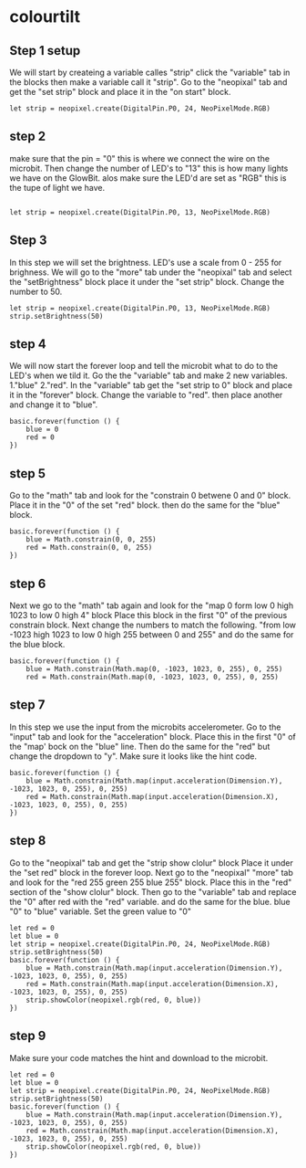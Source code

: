 # colourtilt

## Step 1 setup
We will start by createing a variable calles "strip" click the "variable" tab
in the blocks then make a variable call it "strip". 
Go to the "neopixal" tab and get the  "set strip" block and place it in the "on start" block.
 
```blocks
let strip = neopixel.create(DigitalPin.P0, 24, NeoPixelMode.RGB)

```

## step 2
make sure that the pin = "0" this is where we connect the wire on the microbit.
Then change the number of LED's to "13" this is how many lights we have on the GlowBit.
alos make sure the LED'd are set as "RGB" this is the tupe of light we have.

```blocks

let strip = neopixel.create(DigitalPin.P0, 13, NeoPixelMode.RGB)

```

## Step 3
In this step we will set the brightness. LED's use a scale from 0 - 255 for brighness.
We will go to the "more" tab
under the "neopixal" tab and select the "setBrightness" block place it under the "set strip" block.
Change the number to 50.

```blocks 
let strip = neopixel.create(DigitalPin.P0, 13, NeoPixelMode.RGB)
strip.setBrightness(50)
```

## step 4
We will now start the forever loop and tell the microbit what to do to the LED's when we tild it.
Go the the "variable" tab and make 2 new variables. 1."blue" 2."red".
In the "variable" tab get the "set strip to 0" block and place it in the "forever" block.
Change the variable to "red". then place another and change it to "blue".
```block
basic.forever(function () {
    blue = 0
    red = 0
})
```

## step 5
Go to the "math" tab and look for the "constrain 0 betwene 0 and 0" block.
Place it in the "0" of the set "red" block. then do the same for the "blue" block.

```block
basic.forever(function () {
    blue = Math.constrain(0, 0, 255)
    red = Math.constrain(0, 0, 255)
})
```
## step 6
Next we go to the "math" tab again and look for the "map 0 form low 0 high 1023 to low 0 high 4" block
Place this block in the first "0" of the previous constrain block.
Next change the numbers to match the following.
"from low -1023 high 1023 to low 0 high 255 between 0 and 255" and do the same for the blue block.
```block
basic.forever(function () {
    blue = Math.constrain(Math.map(0, -1023, 1023, 0, 255), 0, 255)
    red = Math.constrain(Math.map(0, -1023, 1023, 0, 255), 0, 255)
```
## step 7
In this step we use the input from the microbits accelerometer.
Go to the "input" tab and look for the "acceleration" block.
Place this in the first "0" of the "map' bock on the "blue" line.
Then do the same for the "red" but change the dropdown to "y".
Make sure it looks like the hint code.

```block
basic.forever(function () {
    blue = Math.constrain(Math.map(input.acceleration(Dimension.Y), -1023, 1023, 0, 255), 0, 255)
    red = Math.constrain(Math.map(input.acceleration(Dimension.X), -1023, 1023, 0, 255), 0, 255)
})
```
## step 8
Go to the "neopixal" tab and get the "strip show clolur" block
Place it under the "set red" block in the forever loop.
Next go to the "neopixal" "more" tab and look for the "red 255 green 255 blue 255" block.
Place this in the "red" section of the "show clolur" block.
Then go to the "variable" tab and replace the "0" after red with the "red" variable.
and do the same for the blue. blue "0" to "blue" variable. Set the green value to "0"


```block
let red = 0
let blue = 0
let strip = neopixel.create(DigitalPin.P0, 24, NeoPixelMode.RGB)
strip.setBrightness(50)
basic.forever(function () {
    blue = Math.constrain(Math.map(input.acceleration(Dimension.Y), -1023, 1023, 0, 255), 0, 255)
    red = Math.constrain(Math.map(input.acceleration(Dimension.X), -1023, 1023, 0, 255), 0, 255)
    strip.showColor(neopixel.rgb(red, 0, blue))
})
```
## step 9 
Make sure your code matches the hint and download to the microbit.

```block
let red = 0
let blue = 0
let strip = neopixel.create(DigitalPin.P0, 24, NeoPixelMode.RGB)
strip.setBrightness(50)
basic.forever(function () {
    blue = Math.constrain(Math.map(input.acceleration(Dimension.Y), -1023, 1023, 0, 255), 0, 255)
    red = Math.constrain(Math.map(input.acceleration(Dimension.X), -1023, 1023, 0, 255), 0, 255)
    strip.showColor(neopixel.rgb(red, 0, blue))
})
```
